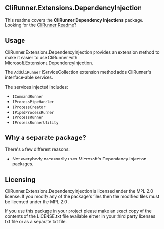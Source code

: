 ## CliRunner.Extensions.DependencyInjection
This readme covers the **CliRunner Dependency Injections** package. Looking for the [CliRunner Readme](https://github.com/alastairlundy/CliRunner/blob/main/README.md)?

## Usage
CliRunner.Extensions.DependencyInjection provides an extension method to make it easier to use CliRunner with Microsoft.Extensions.DependencyInjection.

The ``AddCliRunner`` IServiceCollection extension method adds CliRunner's interface-able services.

The services injected includes:
* ``ICommandRunner``
* ``IProcessPipeHandler``
* ``IProcessCreator``
* ``IPipedProcessRunner``
* ``IProcessRunner``
* ``IProcessRunnerUtility``

## Why a separate package?
There's a few different reasons:
* Not everybody necessarily uses Microsoft's Dependency Injection packages.


## Licensing
CliRunner.Extensions.DependencyInjection is licensed under the MPL 2.0 license. If you modify any of the package's files then the modified files must be licensed under the MPL 2.0 .

If you use this package in your project please make an exact copy of the contents of the LICENSE.txt file available either in your third party licenses txt file or as a separate txt file.
